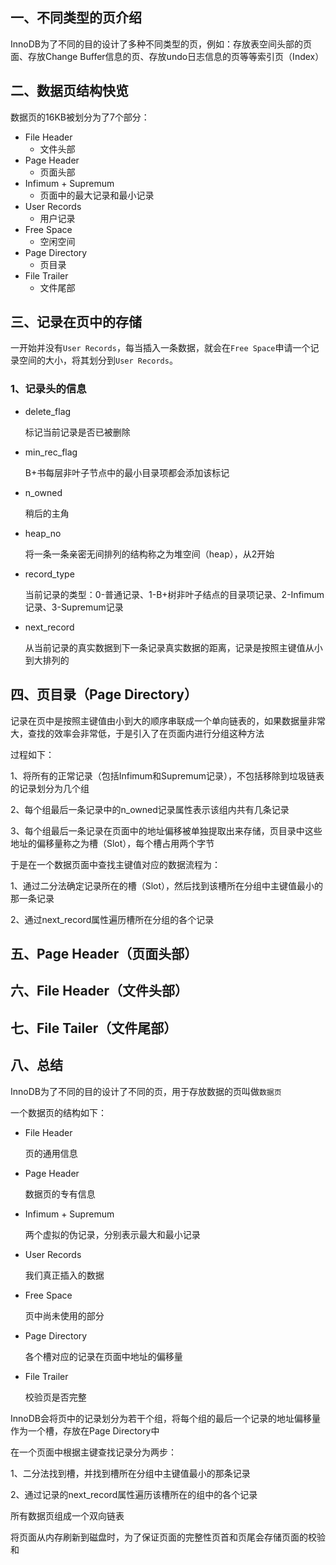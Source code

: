 ## 一、不同类型的页介绍

InnoDB为了不同的目的设计了多种不同类型的页，例如：存放表空间头部的页面、存放Change Buffer信息的页、存放undo日志信息的页等等索引页（Index）



## 二、数据页结构快览

数据页的16KB被划分为了7个部分：

- File Header
  - 文件头部
- Page Header
  - 页面头部
- Infimum + Supremum
  - 页面中的最大记录和最小记录
- User Records
  - 用户记录
- Free Space
  - 空闲空间
- Page Directory
  - 页目录
- File Trailer
  - 文件尾部



## 三、记录在页中的存储

一开始并没有`User Records`，每当插入一条数据，就会在`Free Space`申请一个记录空间的大小，将其划分到`User Records`。

### 1、记录头的信息

- delete_flag

  标记当前记录是否已被删除

- min_rec_flag

  B+书每层非叶子节点中的最小目录项都会添加该标记

- n_owned

  稍后的主角

- heap_no

  将一条一条亲密无间排列的结构称之为堆空间（heap），从2开始

- record_type

  当前记录的类型：0-普通记录、1-B+树非叶子结点的目录项记录、2-Infimum记录、3-Supremum记录

- next_record

  从当前记录的真实数据到下一条记录真实数据的距离，记录是按照主键值从小到大排列的



## 四、页目录（Page Directory）

记录在页中是按照主键值由小到大的顺序串联成一个单向链表的，如果数据量非常大，查找的效率会非常低，于是引入了在页面内进行分组这种方法

过程如下：

1、将所有的正常记录（包括Infimum和Supremum记录），不包括移除到垃圾链表的记录划分为几个组

2、每个组最后一条记录中的n_owned记录属性表示该组内共有几条记录

3、每个组最后一条记录在页面中的地址偏移被单独提取出来存储，页目录中这些地址的偏移量称之为槽（Slot），每个槽占用两个字节



于是在一个数据页面中查找主键值对应的数据流程为：

1、通过二分法确定记录所在的槽（Slot），然后找到该槽所在分组中主键值最小的那一条记录

2、通过next_record属性遍历槽所在分组的各个记录



## 五、Page Header（页面头部）



## 六、File Header（文件头部）



## 七、File Tailer（文件尾部）



## 八、总结

InnoDB为了不同的目的设计了不同的页，用于存放数据的页叫做`数据页`

一个数据页的结构如下：

- File Header

  页的通用信息

- Page Header

  数据页的专有信息

- Infimum + Supremum

  两个虚拟的伪记录，分别表示最大和最小记录

- User Records

  我们真正插入的数据

- Free Space

  页中尚未使用的部分

- Page Directory

  各个槽对应的记录在页面中地址的偏移量

- File Trailer

  校验页是否完整

InnoDB会将页中的记录划分为若干个组，将每个组的最后一个记录的地址偏移量作为一个槽，存放在Page Directory中

在一个页面中根据主键查找记录分为两步：

1、二分法找到槽，并找到槽所在分组中主键值最小的那条记录

2、通过记录的next_record属性遍历该槽所在的组中的各个记录

所有数据页组成一个双向链表

将页面从内存刷新到磁盘时，为了保证页面的完整性页首和页尾会存储页面的校验和



